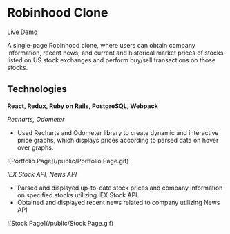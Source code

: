# Robinhood Clone

[Live Demo](https://rh-robinhood-clone.herokuapp.com/)

A single-page Robinhood clone, where users can obtain company information, recent news, and current and historical market prices of stocks listed on US stock exchanges and perform buy/sell transactions on those stocks.

## Technologies

**React, Redux, Ruby on Rails, PostgreSQL, Webpack**

*Recharts, Odometer*

* Used Recharts and Odometer library to create dynamic and interactive price graphs, which displays prices according to parsed data on hover over graphs.

![Portfolio Page](/public/Portfolio Page.gif)

*IEX Stock API, News API*

* Parsed and displayed up-to-date stock prices and company information on specified stocks utilizing IEX Stock API. 
* Obtained and displayed recent news related to company utilizing News API

![Stock Page](/public/Stock Page.gif)
